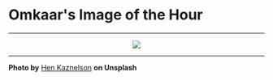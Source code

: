 # Omkaar's Image of the Hour

---

<div align="center">

<a href="https://unsplash.com/photos/a-busy-street-in-tokyo-japan-6B3Nb71JvFw">
  <img src="https://images.unsplash.com/photo-1749984340771-c3a967db0a28?crop=entropy&cs=tinysrgb&fit=max&fm=jpg&ixid=M3w3NjA2Nzh8MHwxfHJhbmRvbXx8fHx8fHx8fDE3NTIwNjI0MDB8&ixlib=rb-4.1.0&q=80&w=1080" style="max-width:100%; height:auto;">
</a>



</div>

---

**Photo by** [Hen Kaznelson](https://unsplash.com/@catchafilm) **on Unsplash**
